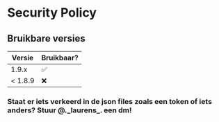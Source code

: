 # Security Policy

## Bruikbare versies

| Versie  | Bruikbaar?         |
| ------- | ------------------ |
| 1.9.x   | :white_check_mark: |
| < 1.8.9 | :x:                |


### Staat er iets verkeerd in de json files zoals een token of iets anders? Stuur @.\_laurens_. een dm!
